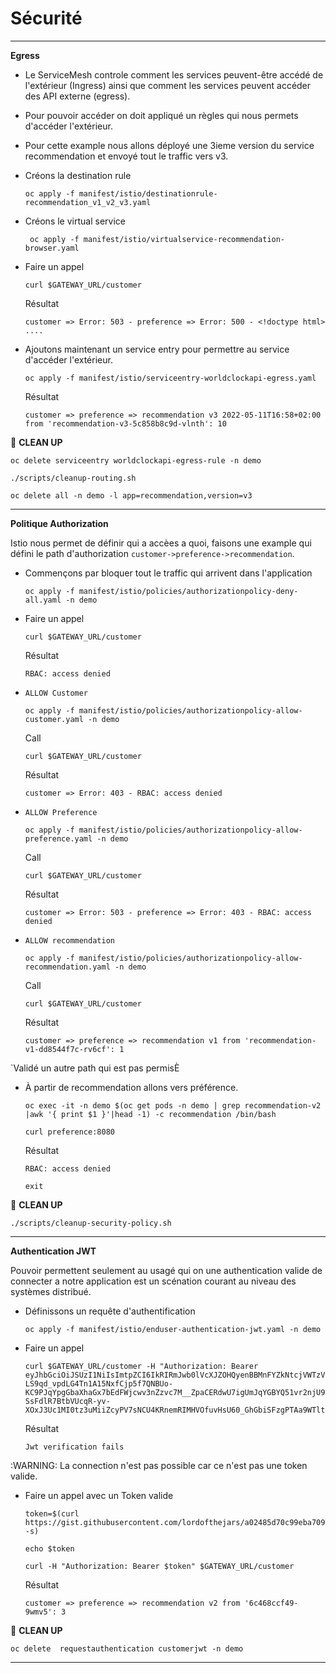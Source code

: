 # Sécurité

---
__Egress__

* Le ServiceMesh controle comment les services peuvent-être accédé de l'extérieur (Ingress) ainsi que comment les services peuvent accéder des API externe (egress). 

* Pour pouvoir accéder on doit appliqué un règles qui nous permets d'accéder l'extérieur.

* Pour cette example nous allons déployé une 3ieme version du service recommendation et envoyé tout le traffic vers v3.

* Créons la destination rule
    ```
    oc apply -f manifest/istio/destinationrule-recommendation_v1_v2_v3.yaml
    ```
* Créons le virtual service
    ```
     oc apply -f manifest/istio/virtualservice-recommendation-browser.yaml
    ```

* Faire un appel
    ```
    curl $GATEWAY_URL/customer
    ```

    Résultat
    ```
    customer => Error: 503 - preference => Error: 500 - <!doctype html> ....
    ```

* Ajoutons maintenant un service entry pour permettre au service d'accéder l'extérieur.

    ```
    oc apply -f manifest/istio/serviceentry-worldclockapi-egress.yaml
    ```

    Résultat
    ```
    customer => preference => recommendation v3 2022-05-11T16:58+02:00 from 'recommendation-v3-5c858b8c9d-vlnth': 10
    ```

:construction: __CLEAN UP__
```
oc delete serviceentry worldclockapi-egress-rule -n demo
```
```
./scripts/cleanup-routing.sh
```
```
oc delete all -n demo -l app=recommendation,version=v3
```
---

__Politique Authorization__


Istio nous permet de définir qui a accèes a quoi, faisons une example qui défini le path d'authorization `customer->preference->recommendation`.

* Commençons par bloquer tout le traffic qui arrivent dans l'application
    ```
    oc apply -f manifest/istio/policies/authorizationpolicy-deny-all.yaml -n demo
    ```
* Faire un appel
    ```
    curl $GATEWAY_URL/customer
    ```

    Résultat
    ```
    RBAC: access denied
    ```

* `ALLOW Customer`

    ```
    oc apply -f manifest/istio/policies/authorizationpolicy-allow-customer.yaml -n demo
    ```

    Call
    ```
    curl $GATEWAY_URL/customer
    ```

    Résultat
    ```
    customer => Error: 403 - RBAC: access denied
    ```

* `ALLOW Preference`

    ```
    oc apply -f manifest/istio/policies/authorizationpolicy-allow-preference.yaml -n demo
    ```

    Call
    ```
    curl $GATEWAY_URL/customer
    ```

    Résultat
    ```
    customer => Error: 503 - preference => Error: 403 - RBAC: access denied
    ```

* `ALLOW recommendation`

    ```
    oc apply -f manifest/istio/policies/authorizationpolicy-allow-recommendation.yaml -n demo
    ```

    Call
    ```
    curl $GATEWAY_URL/customer
    ```

    Résultat
    ```
    customer => preference => recommendation v1 from 'recommendation-v1-dd8544f7c-rv6cf': 1
    ```

`Validé un autre path qui est pas permisÈ

* À partir de recommendation allons vers préférence.
    ```
    oc exec -it -n demo $(oc get pods -n demo | grep recommendation-v2 |awk '{ print $1 }'|head -1) -c recommendation /bin/bash
    ```

    ```
    curl preference:8080
    ```
    
    Résultat
    ```
    RBAC: access denied
    ```
    ```
    exit
    ```

:construction: __CLEAN UP__
```
./scripts/cleanup-security-policy.sh
```
---

__Authentication JWT__

Pouvoir permettent seulement au usagé qui on une authentication valide de connecter a notre application est un scénation courant au niveau des systèmes distribué.

* Définissons un requête d'authentification
    ```
    oc apply -f manifest/istio/enduser-authentication-jwt.yaml -n demo
    ```

* Faire un appel
    ```
    curl $GATEWAY_URL/customer -H "Authorization: Bearer eyJhbGciOiJSUzI1NiIsImtpZCI6IkRIRmJwb0lVcXJZOHQyenBBMnFYZkNtcjVWTzVaRXI0UnpIVV8tZW52dlEiLCJ0eXAiOiJKV1QifQ.eyJleHAiOjQ2ODU5ODk3MDAsImZvbyI6ImJhciIsImlhdCI6MTUzMjM4OTcwMCwiaXNzIjoidGVzdGluZ0BzZWN1cmUuaXN0aW8uaW8iLCJzdWIiOiJ0ZXN0aW5nQHNlY3VyZS5pc3Rpby5pbyJ9.CfNnxWP2tcnR9q0vxyxweaF3ovQYHYZl82hAUsn21bwQd9zP7c-LS9qd_vpdLG4Tn1A15NxfCjp5f7QNBUo-KC9PJqYpgGbaXhaGx7bEdFWjcwv3nZzvc7M__ZpaCERdwU7igUmJqYGBYQ51vr2njU9ZimyKkfDe3axcyiBZde7G6dabliUosJvvKOPcKIWPccCgefSj_GNfwIip3-SsFdlR7BtbVUcqR-yv-XOxJ3Uc1MI0tz3uMiiZcyPV7sNCU4KRnemRIMHVOfuvHsU60_GhGbiSFzgPTAa9WTltbnarTbxudb_YEOx12JiwYToeX0DCPb43W1tzIBxgm8NxUU"
    ```

    Résultat
    ```
    Jwt verification fails
    ```
:WARNING: La connection n'est pas possible car ce n'est pas une token valide.

* Faire un appel avec un Token valide
    ```
    token=$(curl https://gist.githubusercontent.com/lordofthejars/a02485d70c99eba70980e0a92b2c97ed/raw/f16b938464b01a2e721567217f672f11dc4ef565/token.simple.jwt -s)
    ```
    ```
    echo $token
    ``` 

    ```
    curl -H "Authorization: Bearer $token" $GATEWAY_URL/customer
    ```

    Résultat
    ```
    customer => preference => recommendation v2 from '6c468ccf49-9wmv5': 3
    ```

:construction: __CLEAN UP__

```
oc delete  requestauthentication customerjwt -n demo
```
---

